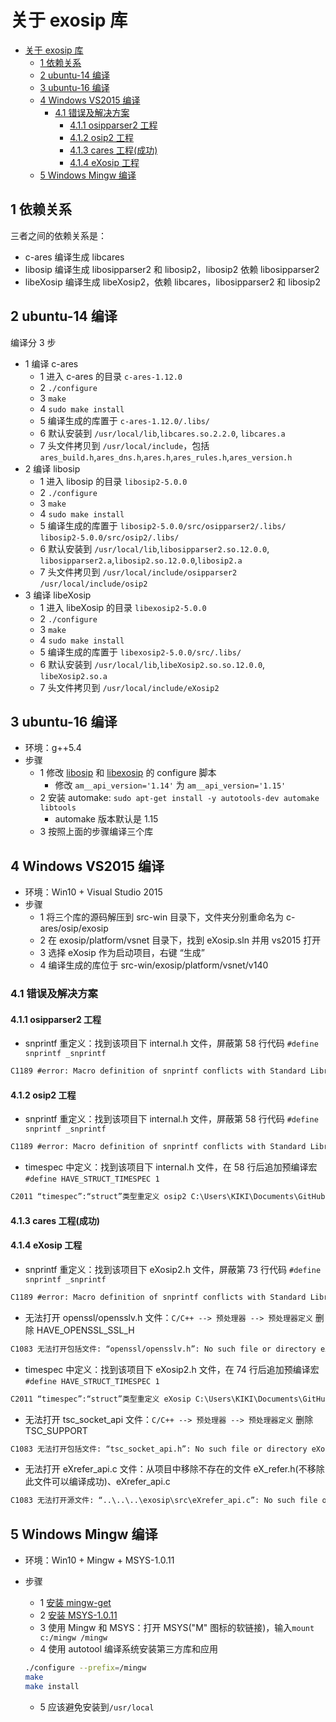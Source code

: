 # 关于 exosip 库

- [关于 exosip 库](#关于-exosip-库)
  - [1 依赖关系](#1-依赖关系)
  - [2 ubuntu-14 编译](#2-ubuntu-14-编译)
  - [3 ubuntu-16 编译](#3-ubuntu-16-编译)
  - [4 Windows VS2015 编译](#4-windows-vs2015-编译)
    - [4.1 错误及解决方案](#41-错误及解决方案)
      - [4.1.1 osipparser2 工程](#411-osipparser2-工程)
      - [4.1.2 osip2 工程](#412-osip2-工程)
      - [4.1.3 cares 工程(成功)](#413-cares-工程成功)
      - [4.1.4 eXosip 工程](#414-exosip-工程)
  - [5 Windows Mingw 编译](#5-windows-mingw-编译)

## 1 依赖关系

三者之间的依赖关系是：

- c-ares 编译生成 libcares
- libosip 编译生成 libosipparser2 和 libosip2，libosip2 依赖 libosipparser2
- libeXosip 编译生成 libeXosip2，依赖 libcares，libosipparser2 和 libosip2

## 2 ubuntu-14 编译

编译分 3 步

- 1 编译 c-ares
  - 1 进入 c-ares 的目录 `c-ares-1.12.0`
  - 2 `./configure`
  - 3 `make`
  - 4 `sudo make install`
  - 5 编译生成的库置于 `c-ares-1.12.0/.libs/`
  - 6 默认安装到 `/usr/local/lib`,`libcares.so.2.2.0`, `libcares.a`
  - 7 头文件拷贝到 `/usr/local/include`，包括 `ares_build.h`,`ares_dns.h`,`ares.h`,`ares_rules.h`,`ares_version.h`
- 2 编译 libosip
  - 1 进入 libosip 的目录 `libosip2-5.0.0`
  - 2 `./configure`
  - 3 `make`
  - 4 `sudo make install`
  - 5 编译生成的库置于 `libosip2-5.0.0/src/osipparser2/.libs/` `libosip2-5.0.0/src/osip2/.libs/`
  - 6 默认安装到 `/usr/local/lib`,`libosipparser2.so.12.0.0`, `libosipparser2.a`,`libosip2.so.12.0.0`,`libosip2.a`
  - 7 头文件拷贝到 `/usr/local/include/osipparser2` `/usr/local/include/osip2`
- 3 编译 libeXosip
  - 1 进入 libeXosip 的目录 `libexosip2-5.0.0`
  - 2 `./configure`
  - 3 `make`
  - 4 `sudo make install`
  - 5 编译生成的库置于 `libexosip2-5.0.0/src/.libs/`
  - 6 默认安装到 `/usr/local/lib`,`libeXosip2.so.so.12.0.0`, `libeXosip2.so.a`
  - 7 头文件拷贝到 `/usr/local/include/eXosip2`

## 3 ubuntu-16 编译

- 环境：g++5.4
- 步骤
  - 1 修改 [libosip](./libosip2-5.0.0/configure) 和 [libexosip](./libexosip2-5.0.0/configure) 的 configure 脚本
    - 修改 `am__api_version='1.14'` 为 `am__api_version='1.15'`
  - 2 安装 automake: `sudo apt-get install -y autotools-dev automake libtools`
    - automake 版本默认是 1.15
  - 3 按照上面的步骤编译三个库

## 4 Windows VS2015 编译

- 环境：Win10 + Visual Studio 2015
- 步骤
  - 1 将三个库的源码解压到 src-win 目录下，文件夹分别重命名为 c-ares/osip/exosip
  - 2 在 exosip/platform/vsnet 目录下，找到 eXosip.sln 并用 vs2015 打开
  - 3 选择 eXosip 作为启动项目，右键 “生成”
  - 4 编译生成的库位于 src-win/exosip/platform/vsnet/v140

### 4.1 错误及解决方案

#### 4.1.1 osipparser2 工程

- snprintf 重定义：找到该项目下 internal.h 文件，屏蔽第 58 行代码 `#define snprintf _snprintf`

```txt
C1189 #error: Macro definition of snprintf conflicts with Standard Library function declaration osipparser2 C:\Program Files (x86)\Windows Kits\10\Include\10.0.10240.0\ucrt\stdio.h 1927
```

#### 4.1.2 osip2 工程

- snprintf 重定义：找到该项目下 internal.h 文件，屏蔽第 58 行代码 `#define snprintf _snprintf`

```txt
C1189 #error: Macro definition of snprintf conflicts with Standard Library function declaration osip2 c:\Program Files (x86)\Windows Kits\10\Include\10.0.10240.0\ucrt\stdio.h 1927
```

- timespec 中定义：找到该项目下 internal.h 文件，在 58 行后追加预编译宏 `#define HAVE_STRUCT_TIMESPEC 1`

```txt
C2011 “timespec”:“struct”类型重定义 osip2 C:\Users\KIKI\Documents\GitHub\exosip\src-win\osip\include\osip2\osip_condv.h 61
```

#### 4.1.3 cares 工程(成功)

#### 4.1.4 eXosip 工程

- snprintf 重定义：找到该项目下 eXosip2.h 文件，屏蔽第 73 行代码 `#define snprintf _snprintf`

```txt
C1189 #error: Macro definition of snprintf conflicts with Standard Library function declaration eXosip C:\Program Files (x86)\Windows Kits\10\Include\10.0.10240.0\ucrt\stdio.h 1927
````

- 无法打开 openssl/opensslv.h 文件：`C/C++ --> 预处理器 --> 预处理器定义` 删除 HAVE_OPENSSL_SSL_H

```txt
C1083 无法打开包括文件: “openssl/opensslv.h”: No such file or directory eXosip c:\users\kiki\documents\github\exosip\src-win\exosip\src\eXtransport.h 44
```

- timespec 中定义：找到该项目下 eXosip2.h 文件，在 74 行后追加预编译宏 `#define HAVE_STRUCT_TIMESPEC 1`

```txt
C2011 “timespec”:“struct”类型重定义 eXosip C:\Users\KIKI\Documents\GitHub\exosip\src-win\osip\include\osip2\osip_condv.h 61
```

- 无法打开 tsc_socket_api 文件：`C/C++ --> 预处理器 --> 预处理器定义` 删除 TSC_SUPPORT

```txt
C1083 无法打开包括文件: “tsc_socket_api.h”: No such file or directory eXosip C:\Users\KIKI\Documents\GitHub\exosip\src-win\exosip\src\eXtl_udp.c 55
```

- 无法打开 eXrefer_api.c 文件：从项目中移除不存在的文件 eX_refer.h(不移除此文件可以编译成功)、eXrefer_api.c

```txt
C1083 无法打开源文件: “..\..\..\exosip\src\eXrefer_api.c”: No such file or directory eXosip C:\Users\KIKI\Documents\GitHub\exosip\src-win\exosip\platform\vsnet\c1 1
```

## 5 Windows Mingw 编译

- 环境：Win10 + Mingw + MSYS-1.0.11
- 步骤
  - 1 [安装 mingw-get](http://mingw.org/wiki/Getting_Started)
  - 2 [安装 MSYS-1.0.11](http://mingw.org/wiki/MSYS)
  - 3 使用 Mingw 和 MSYS：打开 MSYS("M" 图标的软链接)，输入`mount c:/mingw /mingw`
  - 4 使用 autotool 编译系统安装第三方库和应用

  ```sh
  ./configure --prefix=/mingw
  make
  make install
  ```

  - 5 应该避免安装到`/usr/local`

